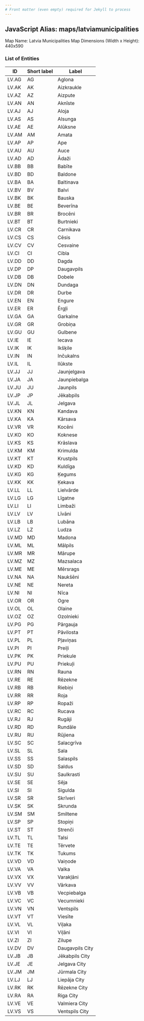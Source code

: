 ```yaml
---
# Front matter (even empty) required for Jekyll to process
---
```


## JavaScript Alias: maps/latviamunicipalities

Map Name: Latvia Municipalities Map
Dimensions (Width x Height): 440x590

### List of Entities

ID | Short label | Label
---|---|---|
LV.AG|AG|Aglona
LV.AK|AK|Aizkraukle
LV.AZ|AZ|Aizpute
LV.AN|AN|Aknīste
LV.AJ|AJ|Aloja
LV.AS|AS|Alsunga
LV.AE|AE|Alūksne
LV.AM|AM|Amata
LV.AP|AP|Ape
LV.AU|AU|Auce
LV.AD|AD|Ādaži
LV.BB|BB|Babīte
LV.BD|BD|Baldone
LV.BA|BA|Baltinava
LV.BV|BV|Balvi
LV.BK|BK|Bauska
LV.BE|BE|Beverīna
LV.BR|BR|Brocēni
LV.BT|BT|Burtnieki
LV.CR|CR|Carnikava
LV.CS|CS|Cēsis
LV.CV|CV|Cesvaine
LV.CI|CI|Cibla
LV.DD|DD|Dagda
LV.DP|DP|Daugavpils
LV.DB|DB|Dobele
LV.DN|DN|Dundaga
LV.DR|DR|Durbe
LV.EN|EN|Engure
LV.ER|ER|Ērgļi
LV.GA|GA|Garkalne
LV.GR|GR|Grobiņa
LV.GU|GU|Gulbene
LV.IE|IE|Iecava
LV.IK|IK|Ikšķile
LV.IN|IN|Inčukalns
LV.IL|IL|Ilūkste
LV.JJ|JJ|Jaunjelgava
LV.JA|JA|Jaunpiebalga
LV.JU|JU|Jaunpils
LV.JP|JP|Jēkabpils
LV.JL|JL|Jelgava
LV.KN|KN|Kandava
LV.KA|KA|Kārsava
LV.VR|VR|Kocēni
LV.KO|KO|Koknese
LV.KS|KS|Krāslava
LV.KM|KM|Krimulda
LV.KT|KT|Krustpils
LV.KD|KD|Kuldīga
LV.KG|KG|Ķegums
LV.KK|KK|Ķekava
LV.LL|LL|Lielvārde
LV.LG|LG|Līgatne
LV.LI|LI|Limbaži
LV.LV|LV|Līvāni
LV.LB|LB|Lubāna
LV.LZ|LZ|Ludza
LV.MD|MD|Madona
LV.ML|ML|Mālpils
LV.MR|MR|Mārupe
LV.MZ|MZ|Mazsalaca
LV.ME|ME|Mērsrags
LV.NA|NA|Naukšēni
LV.NE|NE|Nereta
LV.NI|NI|Nīca
LV.OR|OR|Ogre
LV.OL|OL|Olaine
LV.OZ|OZ|Ozolnieki
LV.PG|PG|Pārgauja
LV.PT|PT|Pāvilosta
LV.PL|PL|Pļaviņas
LV.PI|PI|Preiļi
LV.PK|PK|Priekule
LV.PU|PU|Priekuļi
LV.RN|RN|Rauna
LV.RE|RE|Rēzekne
LV.RB|RB|Riebiņi
LV.RR|RR|Roja
LV.RP|RP|Ropaži
LV.RC|RC|Rucava
LV.RJ|RJ|Rugāji
LV.RD|RD|Rundāle
LV.RU|RU|Rūjiena
LV.SC|SC|Salacgrīva
LV.SL|SL|Sala
LV.SS|SS|Salaspils
LV.SD|SD|Saldus
LV.SU|SU|Saulkrasti
LV.SE|SE|Sēja
LV.SI|SI|Sigulda
LV.SR|SR|Skrīveri
LV.SK|SK|Skrunda
LV.SM|SM|Smiltene
LV.SP|SP|Stopiņi
LV.ST|ST|Strenči
LV.TL|TL|Talsi
LV.TE|TE|Tērvete
LV.TK|TK|Tukums
LV.VD|VD|Vaiņode
LV.VA|VA|Valka
LV.VX|VX|Varakļāni
LV.VV|VV|Vārkava
LV.VB|VB|Vecpiebalga
LV.VC|VC|Vecumnieki
LV.VN|VN|Ventspils
LV.VT|VT|Viesīte
LV.VL|VL|Viļaka
LV.VI|VI|Viļāni
LV.ZI|ZI|Zilupe
LV.DV|DV|Daugavpils City
LV.JB|JB|Jēkabpils City
LV.JE|JE|Jelgava City
LV.JM|JM|Jūrmala City
LV.LJ|LJ|Liepāja City
LV.RK|RK|Rēzekne City
LV.RA|RA|Riga City
LV.VE|VE|Valmiera City
LV.VS|VS|Ventspils City